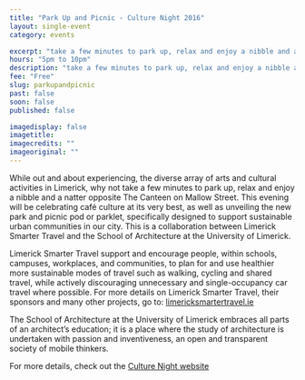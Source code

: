 ```yaml
---
title: "Park Up and Picnic - Culture Night 2016"
layout: single-event
category: events

excerpt: "take a few minutes to park up, relax and enjoy a nibble and a natter opposite The Canteen on Mallow Street for the unveiling of the new park and picnic pod, or \"Parklet\""
hours: "5pm to 10pm"
description: "take a few minutes to park up, relax and enjoy a nibble and a natter opposite The Canteen on Mallow Street for the unveiling of the new park and picnic pod, or \"Parklet\""
fee: "Free"
slug: parkupandpicnic
past: false
soon: false
published: false

imagedisplay: false
imagetitle:
imagecredits: ""
imageoriginal: ""
---
```


While out and about experiencing, the diverse array of arts and cultural activities in Limerick, why not take a few minutes to park up, relax and enjoy a nibble and a natter opposite The Canteen on Mallow Street. This evening will be celebrating café culture at its very best, as well as unveiling the new park and picnic pod or parklet, specifically designed to support sustainable urban communities in our city. This is a collaboration between Limerick Smarter Travel and the School of Architecture at the University of Limerick.

Limerick Smarter Travel support and encourage people, within schools, campuses, workplaces, and communities, to plan for and use healthier more sustainable modes of travel such as walking, cycling and shared travel, while actively discouraging unnecessary and single-occupancy car travel where possible. For more details on Limerick Smarter Travel, their sponsors and many other projects, go to: [limericksmartertravel.ie](http://www.limericksmartertravel.ie/)

The School of Architecture at the University of Limerick embraces all parts of an architect’s education; it is a place where the study of architecture is undertaken with passion and inventiveness, an open and transparent society of mobile thinkers.

For more details, check out the [Culture Night website](http://www.culturenight.ie/regional_event/park-up-picnic/)
